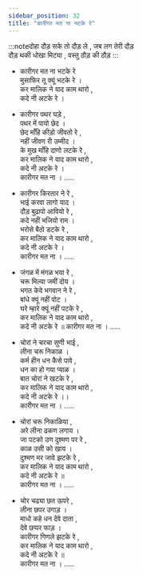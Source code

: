 ```yaml
---
sidebar_position: 32
title: "कारीगर मत ना भटके रे"
---
```


:::noteदोहा
दौड़ सके तो दौड़ ले , जब लग तेरी दौड़ <br/>
दौड़ थकी धोखा मिट्या , वस्तु ठौड़ की ठौड़
:::

- कारीगर मत ना भटके रे <br/>
  मुसाफिर तू क्यूं भटके रे ।<br/>
  कर मालिक ने याद काम थारो ,<br/>
  कदे नी अटके रे ।

- कारीगर पथर घड़े ,<br/>
  पथर में पायो छेद ।<br/>
  छेद माँहि कीड़ो जीवतो रे ,<br/>
  नहीं जीवण री उम्मीद ।<br/>
  के मुख माँहि दाणो लटके रे ,<br/>
  कर मालिक ने याद काम थारो ,<br/>
  कदे नी अटके रे ।<br/>
  कारीगर मत ना । …..

- कारीगर किरतार ने रे ,<br/>
  भाई करवा लागो याद ।<br/>
  दौड़ बुढापो आवियो रे ,<br/>
  कदे नहीं भजियो राम ।<br/>
  भरोसे बैठो डटके रे ,<br/>
  कर मालिक ने याद काम थारो ,<br/>
  कदे नी अटके रे ।<br/>
  कारीगर मत ना । …..

- जंगळ में मंगळ भया रे ,<br/>
  चरू मिल्या जमीं दोय ।<br/>
  भगत केवे भगवान ने रे ,<br/>
  बांधे क्यूं नहीं पोट ।<br/>
  घरे म्हारे क्यूं नहीं पटके रे ,<br/>
  कर मालिक ने याद काम थारो ,<br/>
  कदे नी अटके रे ॥
  कारीगर मत ना । …..

- चोरां ने चरचा सुणी भाई ,<br/>
  लीना चरू निकाळ ।<br/>
  कर्म हीन धन कैसे पावे ,<br/>
  धन का हो गया प्याळ ।<br/>
  बात चोरां ने खटके रे ,<br/>
  कर मालिक ने याद काम थारो ,<br/>
  कदे नी अटके रे ।।<br/>
  कारीगर मत ना । …..

- चोरां चरू निकाळिया ,<br/>
  अरे लीना ढकण लगाय ।<br/>
  जा पटको उण दुश्मण पर रे ,<br/>
  काळ उसी को खाय ।<br/>
  दुश्मण मर जावे झटके रे ,<br/>
  कर मालिक ने याद काम थारो ,<br/>
  कदे नी अटके रे ॥<br/>
  कारीगर मत ना । …..

- चोर चढ्या छत ऊपरे ,<br/>
  लीना छपर उगाड़ ।<br/>
  माधो कहे धन देवे दाता ,<br/>
  देवे छप्पर फाड़ ।<br/>
  कारीगर गिणले झटके रे ,<br/>
  कर मालिक ने याद काम थारो ,<br/>
  कदे नी अटके रे ॥<br/>
  कारीगर मत ना । …..
